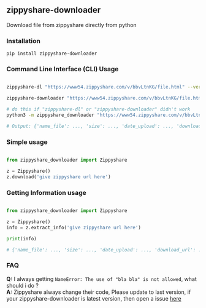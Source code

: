 ## zippyshare-downloader

Download file from zippyshare directly from python

### Installation
```
pip install zippyshare-downloader
```

### Command Line Interface (CLI) Usage

```bash

zippyshare-dl "https://www54.zippyshare.com/v/bbvLtnKG/file.html" --verbose --progress-bar

zippyshare-downloader "https://www54.zippyshare.com/v/bbvLtnKG/file.html" --verbose --progress-bar

# do this if "zippyshare-dl" or "zippyshare-downloader" didn't work
python3 -m zippyshare_downloader "https://www54.zippyshare.com/v/bbvLtnKG/file.html" --verbose --progress-bar

# Output: {'name_file': ..., 'size': ..., 'date_upload': ..., 'download_url': ...}
```


### Simple usage

```python

from zippyshare_downloader import Zippyshare

z = Zippyshare()
z.download('give zippyshare url here')

```

### Getting Information usage

```python

from zippyshare_downloader import Zippyshare

z = Zippyshare()
info = z.extract_info('give zippyshare url here')

print(info)

# {'name_file': ..., 'size': ..., 'date_upload': ..., 'download_url': ...}
```

### FAQ

**Q:** I always getting `NameError: The use of "bla bla" is not allowed`, what should i do ?<br>
**A:** Zippyshare always change their code, Please update to last version, if your zippyshare-downloader is latest version, then open a issue [here](https://github.com/mansuf/zippyshare-downloader/issues)
